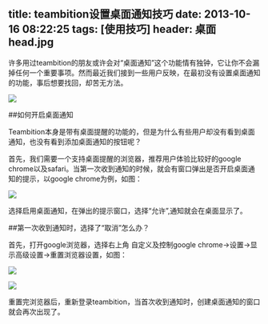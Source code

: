 title: teambition设置桌面通知技巧
date: 2013-10-16 08:22:25
tags: [使用技巧]
header: 桌面head.jpg
---
许多用过teambition的朋友或许会对“桌面通知”这个功能情有独钟，它让你不会漏掉任何一个重要事项。然而最近我们接到一些用户反映，在最初没有设置桌面通知的功能，事后想要找回，却苦无方法。

![](/image/桌面通知1.jpg)

##如何开启桌面通知

Teambition本身是带有桌面提醒的功能的，但是为什么有些用户却没有看到桌面通知，也没有看到添加桌面通知的按钮呢？

首先，我们需要一个支持桌面提醒的浏览器，推荐用户体验比较好的google chrome以及safari。当第一次收到通知的时候，就会有窗口弹出是否开启桌面通知的提示，以google chrome为例，如图：

![](/image/1.jpg)

选择启用桌面通知，在弹出的提示窗口，选择“允许”,通知就会在桌面显示了。


##第一次收到通知时，选择了“取消”怎么办？


首先，打开google浏览器，选择右上角 自定义及控制google chrome→设置→显示高级设置→重置浏览器设置，如图：


![](/image/桌面通知2.jpg)

![](/image/1381913069397桌面通知3.jpg)

重置完浏览器后，重新登录teambition，当首次收到通知时，创建桌面通知的窗口就会再次出现了。